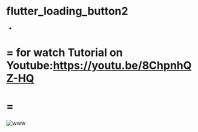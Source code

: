 # flutter_loading_button2

-
=
for watch Tutorial on Youtube:https://youtu.be/8ChpnhQZ-HQ
=
=
=
![www](https://user-images.githubusercontent.com/78899995/185645281-d3fee63b-da55-4625-80dd-c5a2e1bfcc6d.jpg)
